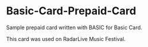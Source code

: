 # Basic-Card-Prepaid-Card
Sample prepaid card written with BASIC for Basic Card.

This card was used on RadarLive Music Festival.
